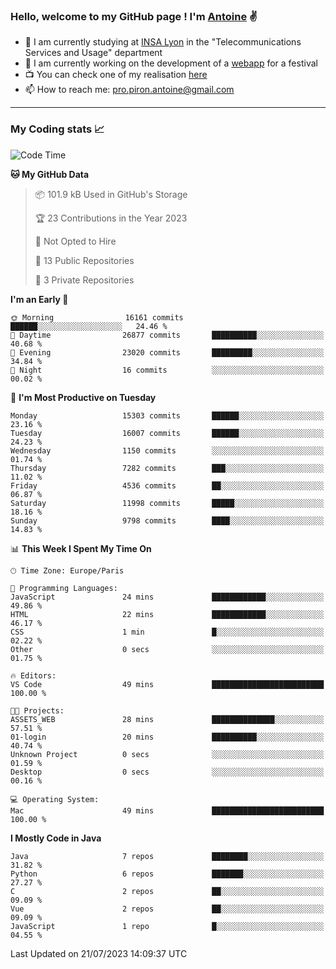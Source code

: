 ### Hello, welcome to my GitHub page ! I'm [Antoine](https://github.com/AntoinePiron) ✌️

- 🌱 I am currently studying at [INSA Lyon](https://www.insa-lyon.fr) in the "Telecommunications Services and Usage" department
- 🔭 I am currently working on the development of a [webapp](https://github.com/24HeuresINSA/Overbookd) for a festival
- 📺 You can check one of my realisation [here](https://astustc.fr)
- 📫 How to reach me: [pro.piron.antoine@gmail.com](mailto:pro.piron.antoine@gmail.com)

---

### My Coding stats 📈
<!--START_SECTION:waka-->
![Code Time](http://img.shields.io/badge/Code%20Time-173%20hrs%2021%20mins-blue)

**🐱 My GitHub Data** 

> 📦 101.9 kB Used in GitHub's Storage 
 > 
> 🏆 23 Contributions in the Year 2023
 > 
> 🚫 Not Opted to Hire
 > 
> 📜 13 Public Repositories 
 > 
> 🔑 3 Private Repositories 
 > 
**I'm an Early 🐤** 

```text
🌞 Morning                16161 commits       ██████░░░░░░░░░░░░░░░░░░░   24.46 % 
🌆 Daytime                26877 commits       ██████████░░░░░░░░░░░░░░░   40.68 % 
🌃 Evening                23020 commits       █████████░░░░░░░░░░░░░░░░   34.84 % 
🌙 Night                  16 commits          ░░░░░░░░░░░░░░░░░░░░░░░░░   00.02 % 
```
📅 **I'm Most Productive on Tuesday** 

```text
Monday                   15303 commits       ██████░░░░░░░░░░░░░░░░░░░   23.16 % 
Tuesday                  16007 commits       ██████░░░░░░░░░░░░░░░░░░░   24.23 % 
Wednesday                1150 commits        ░░░░░░░░░░░░░░░░░░░░░░░░░   01.74 % 
Thursday                 7282 commits        ███░░░░░░░░░░░░░░░░░░░░░░   11.02 % 
Friday                   4536 commits        ██░░░░░░░░░░░░░░░░░░░░░░░   06.87 % 
Saturday                 11998 commits       █████░░░░░░░░░░░░░░░░░░░░   18.16 % 
Sunday                   9798 commits        ████░░░░░░░░░░░░░░░░░░░░░   14.83 % 
```


📊 **This Week I Spent My Time On** 

```text
🕑︎ Time Zone: Europe/Paris

💬 Programming Languages: 
JavaScript               24 mins             ████████████░░░░░░░░░░░░░   49.86 % 
HTML                     22 mins             ████████████░░░░░░░░░░░░░   46.17 % 
CSS                      1 min               █░░░░░░░░░░░░░░░░░░░░░░░░   02.22 % 
Other                    0 secs              ░░░░░░░░░░░░░░░░░░░░░░░░░   01.75 % 

🔥 Editors: 
VS Code                  49 mins             █████████████████████████   100.00 % 

🐱‍💻 Projects: 
ASSETS_WEB               28 mins             ██████████████░░░░░░░░░░░   57.51 % 
01-login                 20 mins             ██████████░░░░░░░░░░░░░░░   40.74 % 
Unknown Project          0 secs              ░░░░░░░░░░░░░░░░░░░░░░░░░   01.59 % 
Desktop                  0 secs              ░░░░░░░░░░░░░░░░░░░░░░░░░   00.16 % 

💻 Operating System: 
Mac                      49 mins             █████████████████████████   100.00 % 
```

**I Mostly Code in Java** 

```text
Java                     7 repos             ████████░░░░░░░░░░░░░░░░░   31.82 % 
Python                   6 repos             ███████░░░░░░░░░░░░░░░░░░   27.27 % 
C                        2 repos             ██░░░░░░░░░░░░░░░░░░░░░░░   09.09 % 
Vue                      2 repos             ██░░░░░░░░░░░░░░░░░░░░░░░   09.09 % 
JavaScript               1 repo              █░░░░░░░░░░░░░░░░░░░░░░░░   04.55 % 
```




 Last Updated on 21/07/2023 14:09:37 UTC
<!--END_SECTION:waka-->
